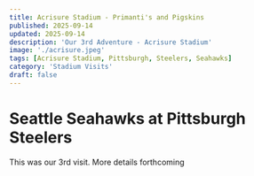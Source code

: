```yaml
---
title: Acrisure Stadium - Primanti's and Pigskins
published: 2025-09-14
updated: 2025-09-14
description: 'Our 3rd Adventure - Acrisure Stadium'
image: './acrisure.jpeg'
tags: [Acrisure Stadium, Pittsburgh, Steelers, Seahawks]
category: 'Stadium Visits'
draft: false 
---
```


# Seattle Seahawks at Pittsburgh Steelers

This was our 3rd visit.  More details forthcoming